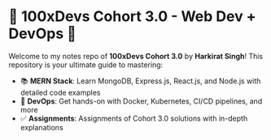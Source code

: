 # 🚀 100xDevs Cohort 3.0 - Web Dev + DevOps 🚀

Welcome to my notes repo of **100xDevs Cohort 3.0** by **Harkirat Singh**!
This repository is your ultimate guide to mastering:

- 📚 **MERN Stack**: Learn MongoDB, Express.js, React.js, and Node.js with detailed code examples
- 📝 **DevOps**: Get hands-on with Docker, Kubernetes, CI/CD pipelines, and more
- ✅ **Assignments**: Assignments of Cohort 3.0 solutions with in-depth explanations
